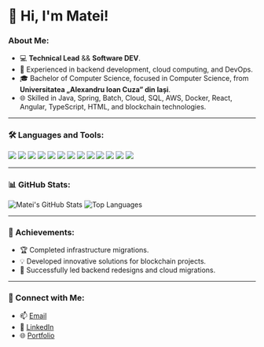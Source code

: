 # 👋 Hi, I'm Matei!

### About Me:
- 💻 **Technical Lead** && **Software DEV**.
- 🚀 Experienced in backend development, cloud computing, and DevOps.
- 🎓 Bachelor of Computer Science, focused in Computer Science, from **Universitatea „Alexandru Ioan Cuza” din Iași**.
- 🌐 Skilled in Java, Spring, Batch, Cloud, SQL, AWS, Docker, React, Angular, TypeScript, HTML, and blockchain technologies.

---

### 🛠️ Languages and Tools:
<p>
  <img src="https://img.shields.io/badge/Java-ED8B00?style=for-the-badge&logo=java&logoColor=white" />
  <img src="https://img.shields.io/badge/React-20232A?style=for-the-badge&logo=react&logoColor=61DAFB" />
  <img src="https://img.shields.io/badge/Angular-DD0031?style=for-the-badge&logo=angular&logoColor=white" />
  <img src="https://img.shields.io/badge/TypeScript-3178C6?style=for-the-badge&logo=typescript&logoColor=white" />
  <img src="https://img.shields.io/badge/HTML-E34F26?style=for-the-badge&logo=html5&logoColor=white" />
  <img src="https://img.shields.io/badge/Docker-2CA5E0?style=for-the-badge&logo=docker&logoColor=white" />
  <img src="https://img.shields.io/badge/AWS-232F3E?style=for-the-badge&logo=amazon-aws&logoColor=white" />
  <img src="https://img.shields.io/badge/Linux-FCC624?style=for-the-badge&logo=linux&logoColor=black" />
  <img src="https://img.shields.io/badge/Spring_Boot-6DB33F?style=for-the-badge&logo=spring-boot&logoColor=white" />
  <img src="https://img.shields.io/badge/Oracle_SQL-F80000?style=for-the-badge&logo=oracle&logoColor=white" />
  <img src="https://img.shields.io/badge/PostgreSQL-336791?style=for-the-badge&logo=postgresql&logoColor=white" />
  <img src="https://img.shields.io/badge/Spring_Cloud_Dataflow-6DB33F?style=for-the-badge&logo=spring&logoColor=white" />
  <img src="https://img.shields.io/badge/Spring_Batch-6DB33F?style=for-the-badge&logo=spring&logoColor=white" />
</p>

---

### 📊 GitHub Stats:
![Matei's GitHub Stats](https://github-readme-stats-zeta-gold-58.vercel.app/api?username=mateialdea&show_icons=true&theme=dark)
![Top Languages](https://github-readme-stats-zeta-gold-58.vercel.app/api/top-langs/?username=mateialdea&layout=compact&theme=dark)

---

### 🌟 Achievements:
- 🏆 Completed infrastructure migrations.
- 💡 Developed innovative solutions for blockchain projects.
- 🚀 Successfully led backend redesigns and cloud migrations.

---

### 🔗 Connect with Me:
- 📫 [Email](mailto:aldeamatei@gmail.com)
- 💼 [LinkedIn](https://www.linkedin.com/in/matei-aldea-909260107)
- 🌐 [Portfolio](https://mateialdea.github.io/)
